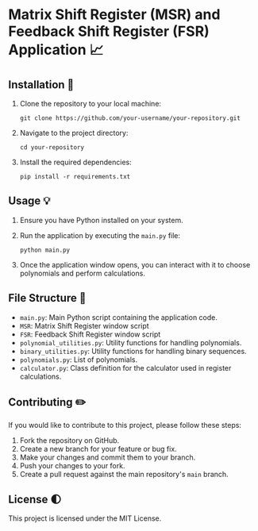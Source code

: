 # Matrix Shift Register (MSR) and Feedback Shift Register (FSR) Application 📈



## Installation 🔧

1. Clone the repository to your local machine:
    ```
    git clone https://github.com/your-username/your-repository.git
    ```

2. Navigate to the project directory:
    ```
    cd your-repository
    ```

3. Install the required dependencies:
    ```
    pip install -r requirements.txt
    ```

## Usage 💡

1. Ensure you have Python installed on your system.

2. Run the application by executing the `main.py` file:
    ```
    python main.py
    ```

3. Once the application window opens, you can interact with it to choose polynomials and perform calculations.


## File Structure 📂

- `main.py`: Main Python script containing the application code.
- `MSR`: Matrix Shift Register window script
- `FSR`: Feedback Shift Register window script
- `polynomial_utilities.py`: Utility functions for handling polynomials.
- `binary_utilities.py`: Utility functions for handling binary sequences.
- `polynomials.py`: List of polynomials.
- `calculator.py`: Class definition for the calculator used in register calculations.

## Contributing ✏️

If you would like to contribute to this project, please follow these steps:

1. Fork the repository on GitHub.
2. Create a new branch for your feature or bug fix.
3. Make your changes and commit them to your branch.
4. Push your changes to your fork.
5. Create a pull request against the main repository's `main` branch.

## License 🌓

This project is licensed under the MIT License.
